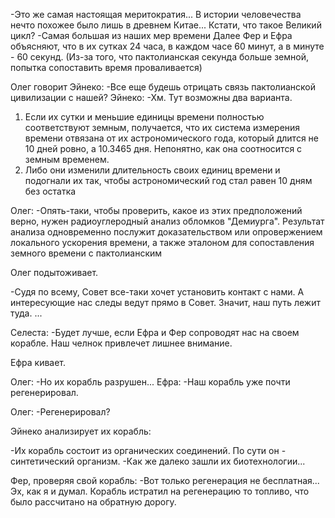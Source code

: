 -Это же самая настоящая меритократия... В истории человечества нечто похожее было лишь в древнем Китае... Кстати, что такое Великий цикл?
-Самая большая из наших мер времени
Далее Фер и Ефра объясняют, что в их сутках 24 часа, в каждом часе 60 минут, а в минуте - 60 секунд.
(Из-за того, что пактолианская секунда больше земной, попытка сопоставить время проваливается)

Олег говорит Эйнеко:
-Все еще будешь отрицать связь пактолианской цивилизации с нашей?
Эйнеко:
-Хм. Тут возможны два варианта. 
1) Если их сутки и меньшие единицы времени полностью соответствуют земным, получается, что их система измерения времени отвязана от их астрономического года, который длится не 10 дней ровно, а 10.3465 дня. Непонятно, как она соотносится с земным временем.
2) Либо они изменили длительность своих единиц времени и подогнали их так, чтобы астрономический год стал равен 10 дням без остатка

Олег:
-Опять-таки, чтобы проверить, какое из этих предположений верно, нужен радиоуглеродный анализ обломков "Демиурга". Результат анализа одновременно послужит доказательством или опровержением локального ускорения времени, а также эталоном для сопоставления земного времени с пактолианским

Олег подытоживает.

-Судя по всему, Совет все-таки хочет установить контакт с нами. А интересующие нас следы ведут прямо в Совет. Значит, наш путь лежит туда. ... 

Селеста:
-Будет лучше, если Ефра и Фер сопроводят нас на своем корабле. Наш челнок привлечет лишнее внимание.

Ефра кивает.

Олег:
-Но их корабль разрушен...
Ефра:
-Наш корабль уже почти регенерировал.

Олег:
-Регенерировал?

Эйнеко анализирует их корабль:

-Их корабль состоит из органических соединений. По сути он - синтетический организм.
-Как же далеко зашли их биотехнологии...

Фер, проверяя свой корабль:
-Вот только регенерация не бесплатная... Эх, как я и думал. Корабль истратил на регенерацию то топливо, что было рассчитано на обратную дорогу.

